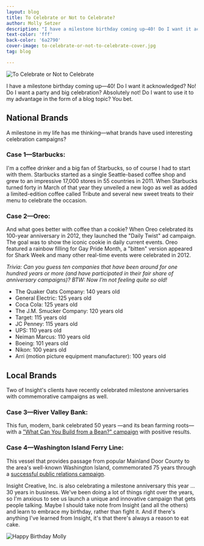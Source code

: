 ```yaml
---
layout: blog
title: To Celebrate or Not to Celebrate?
author: Molly Setzer
description: "I have a milestone birthday coming up—40! Do I want it acknowledged? No! Do I want a party and big celebration? Absolutely not! Do I want to use it to my advantage in the form of a blog topic? You bet."
text-color: 'fff'
back-color: '6a2790'
cover-image: to-celebrate-or-not-to-celebrate-cover.jpg
tag: blog

---
```


<img data-aos="fade-up" src="/img/blog/to-celebrate-or-not-to-celebrate-cover.jpg"
alt="To Celebrate or Not to Celebrate"
srcset="
/img/blog/to-celebrate-or-not-to-celebrate-cover-2400.jpg 2400w,
/img/blog/to-celebrate-or-not-to-celebrate-cover-1800.jpg 1800w,
/img/blog/to-celebrate-or-not-to-celebrate-cover-1200.jpg 1200w,
/img/blog/to-celebrate-or-not-to-celebrate-cover-900.jpg 900w,
/img/blog/to-celebrate-or-not-to-celebrate-cover-600.jpg 600w,
/img/blog/to-celebrate-or-not-to-celebrate-cover-400.jpg 400w" />

I have a milestone birthday coming up&mdash;40! Do I want it acknowledged? No! Do I want a party and big celebration? Absolutely not! Do I want to use it to my advantage in the form of a blog topic? You bet.

## National Brands ##
A milestone in my life has me thinking—what brands have used interesting celebration campaigns?

### Case 1—Starbucks: ###
I'm a coffee drinker and a big fan of Starbucks, so of course I had to start with them. Starbucks started as a single Seattle-based coffee shop and grew to an impressive 17,000 stores in 55 countries in 2011. When Starbucks turned forty in March of that year they unveiled a new logo as well as added a limited-edition coffee called Tribute and several new sweet treats to their menu to celebrate the occasion.

### Case 2—Oreo: ###
And what goes better with coffee than a cookie? When Oreo celebrated its 100-year anniversary in 2012, they launched the "Daily Twist" ad campaign. The goal was to show the iconic cookie in daily current events. Oreo featured a rainbow filling for Gay Pride Month, a "bitten" version appeared for Shark Week and many other real-time events were celebrated in 2012.

*Trivia: Can you guess ten companies that have been around for one hundred years or more (and have participated in their fair share of anniversary campaigns)? BTW: Now I’m not feeling quite so old!*

* The Quaker Oats Company:  140 years old
* General Electric:  125 years old
* Coca Cola:  125 years old
* The J.M. Smucker Company:  120 years old
* Target:  115 years old
* JC Penney:  115 years old
* UPS:  110 years old
* Neiman Marcus:  110 years old
* Boeing:  101 years old
* Nikon:  100 years old
* Arri (motion picture equipment manufacturer):  100 years old

## Local Brands ##
Two of Insight's clients have recently celebrated milestone anniversaries with commemorative campaigns as well.

### Case 3&mdash;River Valley Bank: ###
This fun, modern, bank celebrated 50 years &mdash;and its bean farming roots&mdash;with a ["What Can You Build from a Bean?" campaign](https://insightcreative.com/work/river-valley-bank-50th-anniversary.html) with positive results.  

### Case 4—Washington Island Ferry Line: ###
This vessel that provides passage from popular Mainland Door County to the area's well-known Washington Island, commemorated 75 years through a [successful public relations campaign](https://insightcreative.com/work/bringing-pr-to-port-for-the-washington-island-ferry.html).

Insight Creative, Inc. is also celebrating a milestone anniversary this year ... 30 years in business. We've been doing a lot of things right over the years, so I'm anxious to see us launch a unique and innovative campaign that gets people talking. Maybe I should take note from Insight (and all the others) and learn to embrace my birthday, rather than fight it. And if there's anything I've learned from Insight, it's that there's always a reason to eat cake.

<p class="keepwidth">
<img data-aos="fade-up"
src="/img/blog/to-celebrate-or-not-to-celebrate-2.jpg"
alt="Happy Birthday Molly"
srcset="
  /img/blog/to-celebrate-or-not-to-celebrate-2-2400.jpg 2400w,
  /img/blog/to-celebrate-or-not-to-celebrate-2-1800.jpg 1800w,
  /img/blog/to-celebrate-or-not-to-celebrate-2-1200.jpg 1200w,
  /img/blog/to-celebrate-or-not-to-celebrate-2-900.jpg 900w,
  /img/blog/to-celebrate-or-not-to-celebrate-2-600.jpg 600w,
  /img/blog/to-celebrate-or-not-to-celebrate-2-400.jpg 400w" />
</p>